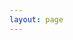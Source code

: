 ```yaml
---
layout: page
---
```


<script setup>
import {
    VPTeamPage,
    VPTeamPageTitle,
    VPTeamMembers
} from 'vitepress/theme';

const developers = [
    {
        avatar: 'https://avatars.githubusercontent.com/u/191970523',
        name: 'Steven Shiau',
        title: 'steven _at_ clonezilla org, steven _at_ stevenshiau org',
        links: [
            { icon: 'webtrees', link: 'https://www.stevenshiau.org/' }
        ]
    },
    {
        avatar: 'https://avatars.githubusercontent.com/u/191970523',
        name: 'K. L. Huang',
        title: 'klhaung _at_ gmail com',
    },
    {
        avatar: 'https://avatars.githubusercontent.com/u/191970523',
        name: 'Ceasar Sun',
        title: 'ceasar _at_ nchc org tw, ceasar _at_ clonezilla org',
    },
    {
        avatar: 'https://avatars.githubusercontent.com/u/191970523',
        name: 'Jazz Wang',
        title: 'jazzwang.tw _at_ gmail com',
    },
    {
        avatar: 'https://avatars.githubusercontent.com/u/191970523',
        name: 'Thomas Tsai',
        title: 'thomas _at_ nchc org tw, thomas _at_ clonezilla org',
    },
    {
        avatar: 'https://avatars.githubusercontent.com/u/191970523',
        name: 'Jean-Francois Nifenecker',
        title: 'jean-francois.nifenecker _at_ laposte net',
    },
    {
        avatar: 'https://avatars.githubusercontent.com/u/191970523',
        name: 'Louie Chen',
    },
    {
        avatar: 'https://avatars.githubusercontent.com/u/191970523',
        name: 'Nagappan Alagappan',
        title: 'nagappan _at_ gmail com',
    },
];
</script>

<VPTeamPage>
  <VPTeamPageTitle>
    <template #title>
      About Clonezilla
    </template>
    <template #lead>
      **TODO: Add more content here**
        The development of Clonezilla is powered by these amazing people.
    </template>
  </VPTeamPageTitle>
  <VPTeamMembers :members="developers" />
</VPTeamPage>
